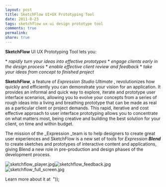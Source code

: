 ```yaml
---
layout: post
title: SketchFlow UI+UX Prototyping Tool
date: 2011-8-23
tags: sketchflow ux ui design prototype tool
comments: true
permalink:
share: true
---
```


**SketchFlow** UI UX Prototyping Tool lets you:

* _rapidly turn your ideas into effective prototypes_
* _engage clients early in the design process_
* _enable effective client review and feedback_
* _take your ideas from concept to finished project_

**SketchFlow**, a feature of _Expression Studio Ultimate_ , revolutionizes how quickly and efficiently you can demonstrate your vision for an application. It provides an informal and quick way to explore, iterate and prototype user interface scenarios, allowing you to evolve your concepts from a series of rough ideas into a living and breathing prototype that can be made as real as a particular client or project demands. This rapid, iterative and cost effective approach to user interface prototyping allows you to concentrate on what matters most, being creative and building the best solution for your client, on time and within budget.


The mission of the _Expression _team is to help designers to create great user experiences and SketchFlow is a new set of tools for _Expression **Blend**_ to create sketches and prototypes of interactive content and applications, giving Blend a new role in pre-production and design phases of the development process.




![sketchflow_player.jpg][1]![sketchflow_feedback.jpg][2]![sketchflow_full_screen.jpg][3]



Learn more about it at  "));

[1]: http://www.microsoft.com/expression/fw/sketchFlow/sketchflow_player.jpg
[2]: http://www.microsoft.com/expression/fw/sketchFlow/sketchflow_feedback.jpg
[3]: http://www.microsoft.com/expression/fw/sketchFlow/sketchflow_full_screen.jpg
